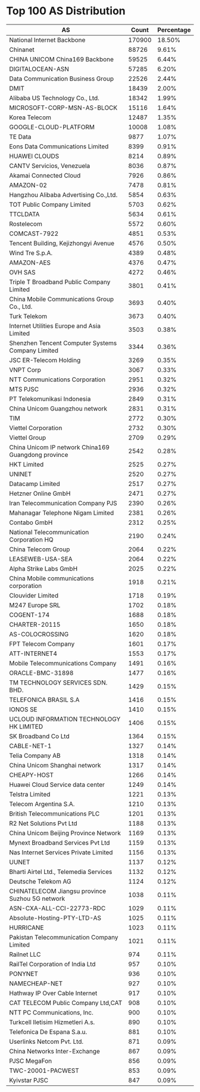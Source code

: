 # Top 100 AS Distribution
| AS | Count | Percentage |
|----|----|----|
| National Internet Backbone | 170900 | 18.50% |
| Chinanet | 88726 | 9.61% |
| CHINA UNICOM China169 Backbone | 59525 | 6.44% |
| DIGITALOCEAN-ASN | 57285 | 6.20% |
| Data Communication Business Group | 22526 | 2.44% |
| DMIT | 18439 | 2.00% |
| Alibaba US Technology Co., Ltd. | 18342 | 1.99% |
| MICROSOFT-CORP-MSN-AS-BLOCK | 15116 | 1.64% |
| Korea Telecom | 12487 | 1.35% |
| GOOGLE-CLOUD-PLATFORM | 10008 | 1.08% |
| TE Data | 9877 | 1.07% |
| Eons Data Communications Limited | 8399 | 0.91% |
| HUAWEI CLOUDS | 8214 | 0.89% |
| CANTV Servicios, Venezuela | 8036 | 0.87% |
| Akamai Connected Cloud | 7926 | 0.86% |
| AMAZON-02 | 7478 | 0.81% |
| Hangzhou Alibaba Advertising Co.,Ltd. | 5854 | 0.63% |
| TOT Public Company Limited | 5703 | 0.62% |
| TTCLDATA | 5634 | 0.61% |
| Rostelecom | 5572 | 0.60% |
| COMCAST-7922 | 4851 | 0.53% |
| Tencent Building, Kejizhongyi Avenue | 4576 | 0.50% |
| Wind Tre S.p.A. | 4389 | 0.48% |
| AMAZON-AES | 4376 | 0.47% |
| OVH SAS | 4272 | 0.46% |
| Triple T Broadband Public Company Limited | 3801 | 0.41% |
| China Mobile Communications Group Co., Ltd. | 3693 | 0.40% |
| Turk Telekom | 3673 | 0.40% |
| Internet Utilities Europe and Asia Limited | 3503 | 0.38% |
| Shenzhen Tencent Computer Systems Company Limited | 3344 | 0.36% |
| JSC ER-Telecom Holding | 3269 | 0.35% |
| VNPT Corp | 3067 | 0.33% |
| NTT Communications Corporation | 2951 | 0.32% |
| MTS PJSC | 2936 | 0.32% |
| PT Telekomunikasi Indonesia | 2849 | 0.31% |
| China Unicom Guangzhou network | 2831 | 0.31% |
| TIM | 2772 | 0.30% |
| Viettel Corporation | 2732 | 0.30% |
| Viettel Group | 2709 | 0.29% |
| China Unicom IP network China169 Guangdong province | 2542 | 0.28% |
| HKT Limited | 2525 | 0.27% |
| UNINET | 2520 | 0.27% |
| Datacamp Limited | 2517 | 0.27% |
| Hetzner Online GmbH | 2471 | 0.27% |
| Iran Telecommunication Company PJS | 2390 | 0.26% |
| Mahanagar Telephone Nigam Limited | 2381 | 0.26% |
| Contabo GmbH | 2312 | 0.25% |
| National Telecommunication Corporation HQ | 2190 | 0.24% |
| China Telecom Group | 2064 | 0.22% |
| LEASEWEB-USA-SEA | 2064 | 0.22% |
| Alpha Strike Labs GmbH | 2025 | 0.22% |
| China Mobile communications corporation | 1918 | 0.21% |
| Clouvider Limited | 1718 | 0.19% |
| M247 Europe SRL | 1702 | 0.18% |
| COGENT-174 | 1688 | 0.18% |
| CHARTER-20115 | 1650 | 0.18% |
| AS-COLOCROSSING | 1620 | 0.18% |
| FPT Telecom Company | 1601 | 0.17% |
| ATT-INTERNET4 | 1553 | 0.17% |
| Mobile Telecommunications Company | 1491 | 0.16% |
| ORACLE-BMC-31898 | 1477 | 0.16% |
| TM TECHNOLOGY SERVICES SDN. BHD. | 1429 | 0.15% |
| TELEFONICA BRASIL S.A | 1416 | 0.15% |
| IONOS SE | 1410 | 0.15% |
| UCLOUD INFORMATION TECHNOLOGY HK LIMITED | 1406 | 0.15% |
| SK Broadband Co Ltd | 1364 | 0.15% |
| CABLE-NET-1 | 1327 | 0.14% |
| Telia Company AB | 1318 | 0.14% |
| China Unicom Shanghai network | 1317 | 0.14% |
| CHEAPY-HOST | 1266 | 0.14% |
| Huawei Cloud Service data center | 1249 | 0.14% |
| Telstra Limited | 1221 | 0.13% |
| Telecom Argentina S.A. | 1210 | 0.13% |
| British Telecommunications PLC | 1201 | 0.13% |
| R2 Net Solutions Pvt Ltd | 1188 | 0.13% |
| China Unicom Beijing Province Network | 1169 | 0.13% |
| Mynext Broadband Services Pvt Ltd | 1159 | 0.13% |
| Nas Internet Services Private Limited | 1156 | 0.13% |
| UUNET | 1137 | 0.12% |
| Bharti Airtel Ltd., Telemedia Services | 1132 | 0.12% |
| Deutsche Telekom AG | 1124 | 0.12% |
| CHINATELECOM Jiangsu province Suzhou 5G network | 1038 | 0.11% |
| ASN-CXA-ALL-CCI-22773-RDC | 1029 | 0.11% |
| Absolute-Hosting-PTY-LTD-AS | 1025 | 0.11% |
| HURRICANE | 1023 | 0.11% |
| Pakistan Telecommunication Company Limited | 1021 | 0.11% |
| Railnet LLC | 974 | 0.11% |
| RailTel Corporation of India Ltd | 957 | 0.10% |
| PONYNET | 936 | 0.10% |
| NAMECHEAP-NET | 927 | 0.10% |
| Hathway IP Over Cable Internet | 917 | 0.10% |
| CAT TELECOM Public Company Ltd,CAT | 908 | 0.10% |
| NTT PC Communications, Inc. | 900 | 0.10% |
| Turkcell Iletisim Hizmetleri A.s. | 890 | 0.10% |
| Telefonica De Espana S.a.u. | 881 | 0.10% |
| Userlinks Netcom Pvt. Ltd. | 871 | 0.09% |
| China Networks Inter-Exchange | 867 | 0.09% |
| PJSC MegaFon | 856 | 0.09% |
| TWC-20001-PACWEST | 853 | 0.09% |
| Kyivstar PJSC | 847 | 0.09% |
